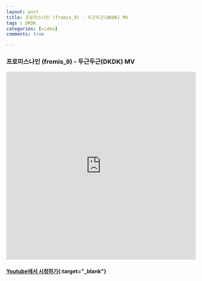 ```yaml
---
layout: post
title: 프로미스나인 (fromis_9) - 두근두근(DKDK) MV
tags : DKDK
categories: [video]
comments: true

---
```


### 프로미스나인 (fromis_9) - 두근두근(DKDK) MV
<iframe width="100%" height="500" src="https://www.youtube.com/embed/B3KuJqe3Epg?rel=0" frameborder="0" allow="autoplay; encrypted-media" allowfullscreen></iframe>

#### [Youtube에서 시청하기](https://www.youtube.com/watch?v=B3KuJqe3Epg){:target="_blank"}
